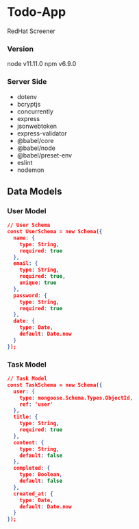 # Todo-App

RedHat Screener

### Version

node v11.11.0
npm v6.9.0

### Server Side

- dotenv
- bcryptjs
- concurrently
- express
- jsonwebtoken
- express-validator
- @babel/core
- @babel/node
- @babel/preset-env
- eslint
- nodemon

## Data Models

### User Model

```json
// User Schema
const UserSchema = new Schema({
  name: {
    type: String,
    required: true
  },
  email: {
    type: String,
    required: true,
    unique: true
  },
  password: {
    type: String,
    required: true
  },
  date: {
    type: Date,
    default: Date.now
  }
});
```
### Task Model
```json
// Task Model 
const TaskSchema = new Schema({
  user: {
    type: mongoose.Schema.Types.ObjectId,
    ref: 'user'
  },
  title: {
    type: String,
    required: true
  },
  content: {
    type: String,
    default: false
  },
  completed: {
    type: Boolean,
    default: false
  },
  created_at: {
    type: Date,
    default: Date.now
  }
});
```
